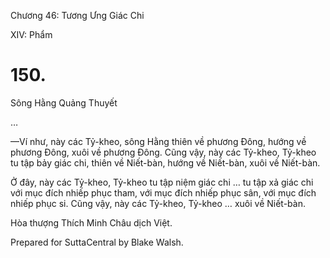  

Chương 46: Tương Ưng Giác Chi

XIV: Phẩm

# 150.

Sông Hằng Quảng Thuyết

…

—Ví như, này các Tỷ-kheo, sông Hằng thiên về phương Ðông, hướng về phương Ðông, xuôi về phương Ðông. Cũng vậy, này các Tỷ-kheo, Tỷ-kheo tu tập bảy giác chi, thiên về Niết-bàn, hướng về Niết-bàn, xuôi về Niết-bàn.

Ở đây, này các Tỷ-kheo, Tỷ-kheo tu tập niệm giác chi … tu tập xả giác chi với mục đích nhiếp phục tham, với mục đích nhiếp phục sân, với mục đích nhiếp phục si. Cũng vậy, này các Tỷ-kheo, Tỷ-kheo … xuôi về Niết-bàn.

Hòa thượng Thích Minh Châu dịch Việt.

Prepared for SuttaCentral by Blake Walsh.
